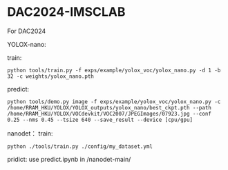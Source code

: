 # DAC2024-IMSCLAB

For DAC2024


YOLOX-nano:

train:
```
python tools/train.py -f exps/example/yolox_voc/yolox_nano.py -d 1 -b 32 -c weights/yolox_nano.pth
```
predict:
```
python tools/demo.py image -f exps/example/yolox_voc/yolox_nano.py -c /home/RRAM_HKU/YOLOX/YOLOX_outputs/yolox_nano/best_ckpt.pth --path /home/RRAM_HKU/YOLOX/VOCdevkit/VOC2007/JPEGImages/07923.jpg --conf 0.25 --nms 0.45 --tsize 640 --save_result --device [cpu/gpu]
```




nanodet：
train:
```
python ./tools/train.py ./config/my_dataset.yml
```

pridict:
use predict.ipynb in /nanodet-main/
